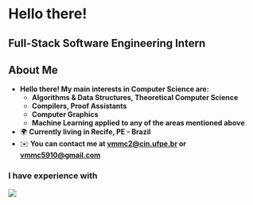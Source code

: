 Hello there!
=====================================================================================================================================================

Full-Stack Software Engineering Intern
--------------------------------------------------------------------------------

## About Me
* __Hello there! My main interests in Computer Science are:__
  * __Algorithms & Data Structures, Theoretical Computer Science__
  * __Compilers, Proof Assistants__
  * __Computer Graphics__
  * __Machine Learning applied to any of the areas mentioned above__
*   🌍  __Currently living in Recife, PE - Brazil__
*   ✉️  __You can contact me at [vmmc2@cin.ufpe.br](mailto:vmmc2@cin.ufpe.br) or [vmmc5910@gmail.com](mailto:vmmc5910@gmail.com)__
 
 <h3> I have experience with </h3>
<p align="left">
  <a href="https://skillicons.dev">
    <img src="https://skillicons.dev/icons?i=c++,python,js,ts,html,css,django,express,nest,react,tailwind,postgresql" />
  </a>
</p>
